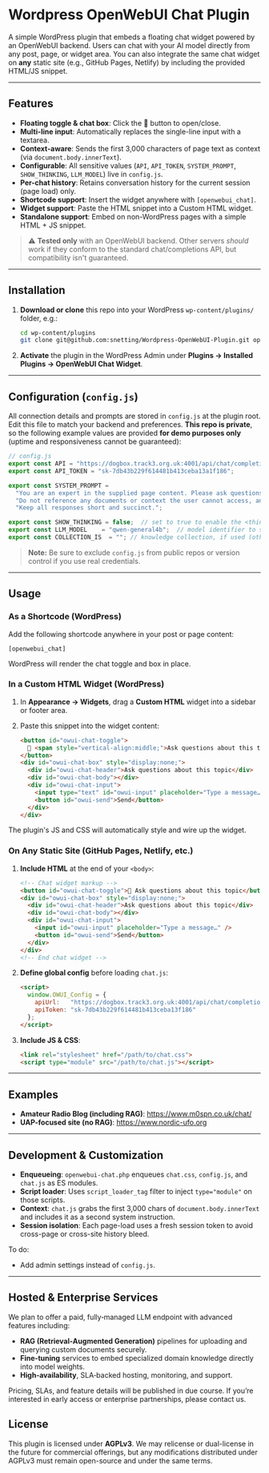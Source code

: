 Wordpress OpenWebUI Chat Plugin
===============================

A simple WordPress plugin that embeds a floating chat widget powered by an OpenWebUI backend. Users can chat with your AI model directly from any post, page, or widget area. You can also integrate the same chat widget on **any** static site (e.g., GitHub Pages, Netlify) by including the provided HTML/JS snippet.

* * * * *

Features
--------

-   **Floating toggle & chat box**: Click the 💬 button to open/close.
-   **Multi-line input**: Automatically replaces the single-line input with a textarea.
-   **Context-aware**: Sends the first 3,000 characters of page text as context (via `document.body.innerText`).
-   **Configurable**: All sensitive values (`API`, `API_TOKEN`, `SYSTEM_PROMPT`, `SHOW_THINKING`, `LLM_MODEL`) live in `config.js`.
-   **Per-chat history**: Retains conversation history for the current session (page load) only.
-   **Shortcode support**: Insert the widget anywhere with `[openwebui_chat]`.
-   **Widget support**: Paste the HTML snippet into a Custom HTML widget.
-   **Standalone support**: Embed on non-WordPress pages with a simple HTML + JS snippet.

> ⚠️ **Tested only** with an OpenWebUI backend. Other servers *should* work if they conform to the standard chat/completions API, but compatibility isn't guaranteed.

* * * * *

Installation
------------

1.  **Download or clone** this repo into your WordPress `wp-content/plugins/` folder, e.g.:

    ```bash
    cd wp-content/plugins
    git clone git@github.com:snetting/Wordpress-OpenWebUI-Plugin.git openwebui-chat
    ```

2.  **Activate** the plugin in the WordPress Admin under **Plugins → Installed Plugins → OpenWebUI Chat Widget**.

* * * * *

Configuration (`config.js`)
---------------------------

All connection details and prompts are stored in `config.js` at the plugin root. Edit this file to match your backend and preferences. **This repo is private**, so the following example values are provided **for demo purposes only** (uptime and responsiveness cannot be guaranteed):

```js
// config.js
export const API = "https://dogbox.track3.org.uk:4001/api/chat/completions";
export const API_TOKEN = "sk-7db43b229f614481b413ceba13a1f186";

export const SYSTEM_PROMPT =
  "You are an expert in the supplied page content. Please ask questions to clarify the user's request. " +
  "Do not reference any documents or context the user cannot access, and do NOT include any bracketed citations (e.g., [1], [2]) in your responses. " +
  "Keep all responses short and succinct.";

export const SHOW_THINKING = false;  // set to true to enable the <think> debug UI
export const LLM_MODEL    = "qwen-general4b";  // model identifier to send in payload
export const COLLECTION_IS  = ""; // knowledge collection, if used (otherwise leave empty)
```

> **Note:** Be sure to exclude `config.js` from public repos or version control if you use real credentials.

* * * * *

Usage
-----

### As a Shortcode (WordPress)

Add the following shortcode anywhere in your post or page content:

```
[openwebui_chat]
```

WordPress will render the chat toggle and box in place.

### In a Custom HTML Widget (WordPress)

1.  In **Appearance → Widgets**, drag a **Custom HTML** widget into a sidebar or footer area.
2.  Paste this snippet into the widget content:

    ```html
    <button id="owui-chat-toggle">
      💬 <span style="vertical-align:middle;">Ask questions about this topic</span>
    </button>
    <div id="owui-chat-box" style="display:none;">
      <div id="owui-chat-header">Ask questions about this topic</div>
      <div id="owui-chat-body"></div>
      <div id="owui-chat-input">
        <input type="text" id="owui-input" placeholder="Type a message…" />
        <button id="owui-send">Send</button>
      </div>
    </div>
    ```

The plugin's JS and CSS will automatically style and wire up the widget.

### On Any Static Site (GitHub Pages, Netlify, etc.)

1.  **Include HTML** at the end of your `<body>`:
    ```html
    <!-- Chat widget markup -->
    <button id="owui-chat-toggle">💬 Ask questions about this topic</button>
    <div id="owui-chat-box" style="display:none;">
      <div id="owui-chat-header">Ask questions about this topic</div>
      <div id="owui-chat-body"></div>
      <div id="owui-chat-input">
        <input id="owui-input" placeholder="Type a message…" />
        <button id="owui-send">Send</button>
      </div>
    </div>
    <!-- End chat widget -->
    ```

2.  **Define global config** before loading `chat.js`:
    ```html
    <script>
      window.OWUI_Config = {
        apiUrl:   "https://dogbox.track3.org.uk:4001/api/chat/completions",
        apiToken: "sk-7db43b229f614481b413ceba13f186"
      };
    </script>
    ```

3.  **Include JS & CSS**:
    ```html
    <link rel="stylesheet" href="/path/to/chat.css">
    <script type="module" src="/path/to/chat.js"></script>
    ```

* * * * *

Examples
--------

-   **Amateur Radio Blog (including RAG)**: https://www.m0spn.co.uk/chat/
-   **UAP-focused site (no RAG)**: https://www.nordic-ufo.org

* * * * *

Development & Customization
---------------------------

-   **Enqueueing**: `openwebui-chat.php` enqueues `chat.css`, `config.js`, and `chat.js` as ES modules.
-   **Script loader**: Uses `script_loader_tag` filter to inject `type="module"` on those scripts.
-   **Context**: `chat.js` grabs the first 3,000 chars of `document.body.innerText` and includes it as a second system instruction.
-   **Session isolation**: Each page-load uses a fresh session token to avoid cross-page or cross-site history bleed.

To do:

-   Add admin settings instead of `config.js`.

* * * * *

Hosted & Enterprise Services
-----------------------------

We plan to offer a paid, fully‑managed LLM endpoint with advanced features including:

- **RAG (Retrieval‑Augmented Generation)** pipelines for uploading and querying custom documents securely.
- **Fine‑tuning** services to embed specialized domain knowledge directly into model weights.
- **High‑availability**, SLA‑backed hosting, monitoring, and support.

Pricing, SLAs, and feature details will be published in due course. If you’re interested in early access or enterprise partnerships, please contact us.

License
-------

This plugin is licensed under **AGPLv3**. We may relicense or dual-license in the future for commercial offerings, but any modifications distributed under AGPLv3 must remain open-source and under the same terms.
